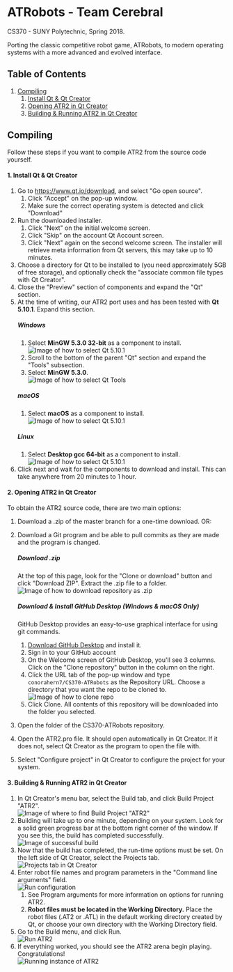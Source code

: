 # ATRobots - Team Cerebral
CS370 - SUNY Polytechnic, Spring 2018.

Porting the classic competitive robot game, ATRobots, to modern operating systems with a more advanced and evolved interface.

## Table of Contents
1. [Compiling](https://github.com/conorahern7/CS370-ATRobots#compiling)
   1. [Install Qt & Qt Creator](https://github.com/conorahern7/CS370-ATRobots#1-install-qt--qt-creator)
   1. [Opening ATR2 in Qt Creator](https://github.com/conorahern7/CS370-ATRobots#2-opening-atr2-in-qt-creator)
   1. [Building & Running ATR2 in Qt Creator](https://github.com/conorahern7/CS370-ATRobots#3-building--running-atr2-in-qt-creator)


## Compiling
Follow these steps if you want to compile ATR2 from the source code yourself.

#### 1. Install Qt & Qt Creator

1. Go to https://www.qt.io/download, and select "Go open source".
    1. Click "Accept" on the pop-up window.
    1. Make sure the correct operating system is detected and click "Download"
1. Run the downloaded installer.
    1. Click "Next" on the initial welcome screen.
    1. Click "Skip" on the account Qt Account screen.
    1. Click "Next" again on the second welcome screen. The installer will retrieve meta information from Qt servers, this may take up to 10 minutes.
1. Choose a directory for Qt to be installed to (you need approximately 5GB of free storage), and optionally check the "associate common file types with Qt Creator".
1. Close the "Preview" section of components and expand the "Qt" section.
1. At the time of writing, our ATR2 port uses and has been tested with **Qt 5.10.1**. Expand this section.
   ##### Windows
   1. Select **MinGW 5.3.0 32-bit** as a component to install.\
   ![Image of how to select Qt 5.10.1](https://i.imgur.com/fSn9js6.png)
   1. Scroll to the bottom of the parent "Qt" section and expand the "Tools" subsection.
   1. Select **MinGW 5.3.0**.\
   ![Image of how to select Qt Tools](https://i.imgur.com/6wgBMMb.png)
   ##### macOS
   1. Select **macOS** as a component to install.\
   ![Image of how to select Qt 5.10.1](https://i.imgur.com/9JpUhe2.png)
   ##### Linux
   1. Select **Desktop gcc 64-bit** as a component to install.\
   ![Image of how to select Qt 5.10.1](https://i.imgur.com/lhL8BIM.png)
1. Click next and wait for the components to download and install. This can take anywhere from 20 minutes to 1 hour.

#### 2. Opening ATR2 in Qt Creator
To obtain the ATR2 source code, there are two main options:
1. Download a .zip of the master branch for a one-time download. OR:
1. Download a Git program and be able to pull commits as they are made and the program is changed.

      ##### Download .zip
      At the top of this page, look for the "Clone or download" button and click "Download ZIP". Extract the .zip file to a folder.\
      ![Image of how to download repository as .zip](https://i.imgur.com/BjsbWPf.png)
      
      ##### Download & Install GitHub Desktop (Windows & macOS Only)
      GitHub Desktop provides an easy-to-use graphical interface for using git commands.
      1. [Download GitHub Desktop](https://desktop.github.com/) and install it.
      1. Sign in to your GitHub account
      1. On the Welcome screen of GitHub Desktop, you'll see 3 columns. Click on the "Clone repository" button in the column on the right.
      1. Click the URL tab of the pop-up window and type ```conorahern7/CS370-ATRobots``` as the Repository URL. Choose a directory that you want the repo to be cloned to.\
      ![Image of how to clone repo](https://i.imgur.com/9udqq0z.png)
      1. Click Clone. All contents of this repository will be downloaded into the folder you selected.
      
1. Open the folder of the CS370-ATRobots repository.
1. Open the ATR2.pro file. It should open automatically in Qt Creator. If it does not, select Qt Creator as the program to open the file with.
1. Select "Configure project" in Qt Creator to configure the project for your system.
      
#### 3. Building & Running ATR2 in Qt Creator
1. In Qt Creator's menu bar, select the Build tab, and click Build Project "ATR2".\
![Image of where to find Build Project "ATR2"](https://i.imgur.com/TmlKUk5.png)
1. Building will take up to one minute, depending on your system. Look for a solid green progress bar at the bottom right corner of the window. If you see this, the build has completed successfully.\
![Image of successful build](https://i.imgur.com/NaEF8PF.png)
1. Now that the build has completed, the run-time options must be set. On the left side of Qt Creator, select the Projects tab.\
![Projects tab in Qt Creator](https://i.imgur.com/EwGVxdR.png)
1. Enter robot file names and program parameters in the "Command line arguments" field.\
![Run configuration](https://i.imgur.com/qUw2qhR.png)
   1. See Program arguments for more information on options for running ATR2.
   1. **Robot files must be located in the Working Directory.** Place the robot files (.AT2 or .ATL) in the default working directory created by Qt, or choose your own directory with the Working Directory field.
1. Go to the Build menu, and click Run.\
![Run ATR2](https://i.imgur.com/yH6XIS7.png)
1. If everything worked, you should see the ATR2 arena begin playing. Congratulations!\
![Running instance of ATR2](https://i.imgur.com/bQHs6iv.png)
